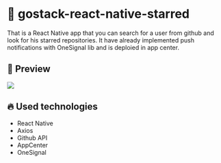 # :star2: gostack-react-native-starred
That is a React Native app that you can search for a user from github and look for his starred repositories. It have already implemented push notifications with OneSignal lib and is deploied in app center.

## :iphone: Preview
![](starred-preview.gif)

## :fire: Used technologies
- React Native
- Axios
- Github API
- AppCenter
- OneSignal
